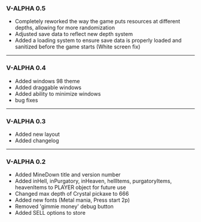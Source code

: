 ### V-ALPHA 0.5
* Completely reworked the way the game puts resources at different depths, allowing for more randomization
* Adjusted save data to reflect new depth system
* Added a loading system to ensure save data is properly loaded and sanitized before the game starts (White screen fix)
---

### V-ALPHA 0.4
* Added windows 98 theme
* Added draggable windows
* Added ability to minimize windows
* bug fixes
---

### V-ALPHA 0.3
* Added new layout
* Added changelog
---

### V-ALPHA 0.2
* Added MineDown title and version number
* Added inHell, inPurgatory, inHeaven, hellItems, purgatoryItems, heavenItems to PLAYER object for future use
* Changed max depth of Crystal pickaxe to 666
* Added new fonts (Metal mania, Press start 2p)
* Removed 'gimmie money' debug button
* Added SELL options to store


